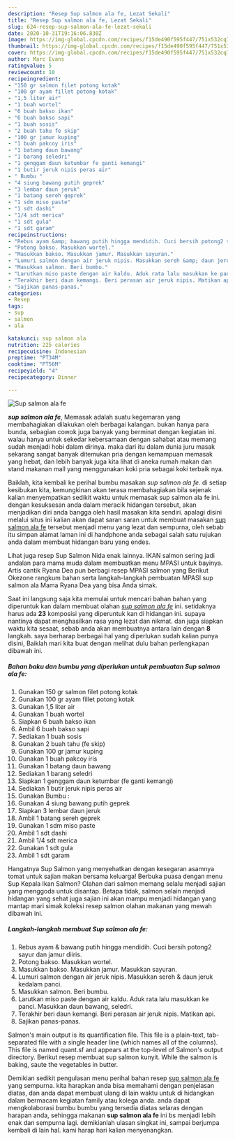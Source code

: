```yaml
---
description: "Resep Sup salmon ala fe, Lezat Sekali"
title: "Resep Sup salmon ala fe, Lezat Sekali"
slug: 624-resep-sup-salmon-ala-fe-lezat-sekali
date: 2020-10-31T19:16:06.830Z
image: https://img-global.cpcdn.com/recipes/f15de490f595f447/751x532cq70/sup-salmon-ala-fe-foto-resep-utama.jpg
thumbnail: https://img-global.cpcdn.com/recipes/f15de490f595f447/751x532cq70/sup-salmon-ala-fe-foto-resep-utama.jpg
cover: https://img-global.cpcdn.com/recipes/f15de490f595f447/751x532cq70/sup-salmon-ala-fe-foto-resep-utama.jpg
author: Marc Evans
ratingvalue: 5
reviewcount: 10
recipeingredient:
- "150 gr salmon filet potong kotak"
- "100 gr ayam fillet potong kotak"
- "1,5 liter air"
- "1 buah wortel"
- "6 buah bakso ikan"
- "6 buah bakso sapi"
- "1 buah sosis"
- "2 buah tahu fe skip"
- "100 gr jamur kuping"
- "1 buah pakcoy iris"
- "1 batang daun bawang"
- "1 barang seledri"
- "1 genggam daun ketumbar fe ganti kemangi"
- "1 butir jeruk nipis peras air"
- " Bumbu "
- "4 siung bawang putih geprek"
- "3 lembar daun jeruk"
- "1 batang sereh geprek"
- "1 sdm miso paste"
- "1 sdt dashi"
- "1/4 sdt merica"
- "1 sdt gula"
- "1 sdt garam"
recipeinstructions:
- "Rebus ayam &amp; bawang putih hingga mendidih. Cuci bersih potong2 sayur dan jamur diiris."
- "Potong bakso. Masukkan wortel."
- "Masukkan bakso. Masukkan jamur. Masukkan sayuran."
- "Lumuri salmon dengan air jeruk nipis. Masukkan sereh &amp; daun jeruk kedalam panci."
- "Masukkan salmon. Beri bumbu."
- "Larutkan miso paste dengan air kaldu. Aduk rata lalu masukkan ke panci. Masukkan daun bawang, seledri."
- "Terakhir beri daun kemangi. Beri perasan air jeruk nipis. Matikan api."
- "Sajikan panas-panas."
categories:
- Resep
tags:
- sup
- salmon
- ala

katakunci: sup salmon ala 
nutrition: 225 calories
recipecuisine: Indonesian
preptime: "PT34M"
cooktime: "PT56M"
recipeyield: "4"
recipecategory: Dinner

---
```



![Sup salmon ala fe](https://img-global.cpcdn.com/recipes/f15de490f595f447/751x532cq70/sup-salmon-ala-fe-foto-resep-utama.jpg)

<b><i>sup salmon ala fe</i></b>, Memasak adalah suatu kegemaran yang membahagiakan dilakukan oleh berbagai kalangan. bukan hanya para bunda, sebagian cowok juga banyak yang berminat dengan kegiatan ini. walau hanya untuk sekedar kebersamaan dengan sahabat atau memang sudah menjadi hobi dalam dirinya. maka dari itu dalam dunia juru masak sekarang sangat banyak ditemukan pria dengan kemampuan memasak yang hebat, dan lebih banyak juga kita lihat di aneka rumah makan dan stand makanan mall yang menggunakan koki pria sebagai koki terbaik nya.

Baiklah, kita kembali ke perihal bumbu masakan <i>sup salmon ala fe</i>. di setiap kesibukan kita, kemungkinan akan terasa membahagiakan bila sejenak kalian menyempatkan sedikit waktu untuk memasak sup salmon ala fe ini. dengan kesuksesan anda dalam meracik hidangan tersebut, akan menjadikan diri anda bangga oleh hasil masakan kita sendiri. apalagi disini melalui situs ini kalian akan dapat saran saran untuk membuat masakan <u>sup salmon ala fe</u> tersebut menjadi menu yang lezat dan sempurna, oleh sebab itu simpan alamat laman ini di handphone anda sebagai salah satu rujukan anda dalam membuat hidangan baru yang endes.

Lihat juga resep Sup Salmon Nida enak lainnya. IKAN salmon sering jadi andalan para mama muda dalam membuatkan menu MPASI untuk bayinya. Artis cantik Ryana Dea pun berbagi resep MPASI salmon yang Berikut Okezone rangkum bahan serta langkah-langkah pembuatan MPASI sup salmon ala Mama Ryana Dea yang bisa Anda simak.


Saat ini langsung saja kita memulai untuk mencari bahan bahan yang diperuntuk kan dalam membuat olahan <u><i>sup salmon ala fe</i></u> ini. setidaknya harus ada <b>23</b> komposisi yang diperuntuk kan di hidangan ini. supaya nantinya dapat menghasilkan rasa yang lezat dan nikmat. dan juga siapkan waktu kita sesaat, sebab anda akan membuatnya antara lain dengan <b>8</b> langkah. saya berharap berbagai hal yang diperlukan sudah kalian punya disini, Baiklah mari kita buat dengan melihat dulu bahan perlengkapan dibawah ini.

<!--inarticleads1-->

##### Bahan baku dan bumbu yang diperlukan untuk pembuatan Sup salmon ala fe:

1. Gunakan 150 gr salmon filet potong kotak
1. Gunakan 100 gr ayam fillet potong kotak
1. Gunakan 1,5 liter air
1. Gunakan 1 buah wortel
1. Siapkan 6 buah bakso ikan
1. Ambil 6 buah bakso sapi
1. Sediakan 1 buah sosis
1. Gunakan 2 buah tahu (fe skip)
1. Gunakan 100 gr jamur kuping
1. Gunakan 1 buah pakcoy iris
1. Gunakan 1 batang daun bawang
1. Sediakan 1 barang seledri
1. Siapkan 1 genggam daun ketumbar (fe ganti kemangi)
1. Sediakan 1 butir jeruk nipis peras air
1. Gunakan  Bumbu :
1. Gunakan 4 siung bawang putih geprek
1. Siapkan 3 lembar daun jeruk
1. Ambil 1 batang sereh geprek
1. Gunakan 1 sdm miso paste
1. Ambil 1 sdt dashi
1. Ambil 1/4 sdt merica
1. Gunakan 1 sdt gula
1. Ambil 1 sdt garam


Hangatnya Sup Salmon yang menyehatkan dengan kesegaran asamnya tomat untuk sajian makan bersama keluarga! Berbuka puasa dengan menu Sup Kepala Ikan Salmon? Olahan dari salmon memang selalu menjadi sajian yang menggoda untuk disantap. Betapa tidak, salmon selain menjadi hidangan yang sehat juga sajian ini akan mampu menjadi hidangan yang mantap mari simak koleksi resep salmon olahan makanan yang mewah dibawah ini. 

<!--inarticleads2-->

##### Langkah-langkah membuat Sup salmon ala fe:

1. Rebus ayam &amp; bawang putih hingga mendidih. Cuci bersih potong2 sayur dan jamur diiris.
1. Potong bakso. Masukkan wortel.
1. Masukkan bakso. Masukkan jamur. Masukkan sayuran.
1. Lumuri salmon dengan air jeruk nipis. Masukkan sereh &amp; daun jeruk kedalam panci.
1. Masukkan salmon. Beri bumbu.
1. Larutkan miso paste dengan air kaldu. Aduk rata lalu masukkan ke panci. Masukkan daun bawang, seledri.
1. Terakhir beri daun kemangi. Beri perasan air jeruk nipis. Matikan api.
1. Sajikan panas-panas.


Salmon&#39;s main output is its quantification file. This file is a plain-text, tab-separated file with a single header line (which names all of the columns). This file is named quant.sf and appears at the top-level of Salmon&#39;s output directory. Berikut resep membuat sup salmon kunyit. While the salmon is baking, saute the vegetables in butter. 

Demikian sedikit pengulasan menu perihal bahan resep <u>sup salmon ala fe</u> yang sempurna. kita harapkan anda bisa memahami dengan penjelasan diatas, dan anda dapat membuat ulang di lain waktu untuk di hidangkan dalam bermacam kegiatan family atau kolega anda. anda dapat mengkolaborasi bumbu bumbu yang tersedia diatas selaras dengan harapan anda, sehingga makanan <b>sup salmon ala fe</b> ini bs menjadi lebih enak dan sempurna lagi. demikianlah ulasan singkat ini, sampai berjumpa kembali di lain hal. kami harap hari kalian menyenangkan.
